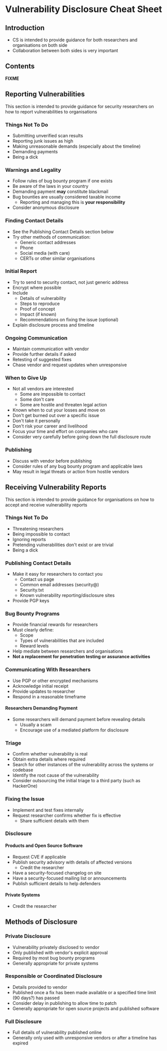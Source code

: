 # Vulnerability Disclosure Cheat Sheet

## Introduction

- CS is intended to provide guidance for both researchers and organisations on both side
- Collaboration between both sides is very important

## Contents

**FIXME**

## Reporting Vulnerabilities

This section is intended to provide guidance for security researchers on how to report vulnerabilities to organisations

### Things Not To Do

- Submitting unverified scan results
- Reporting junk issues as high
- Making unreasonable demands (especially about the timeline)
- Demanding payments
- Being a dick

### Warnings and Legality

- Follow rules of bug bounty program if one exists
- Be aware of the laws in your country
- Demanding payment __may__ constitute blackmail
- Bug bounties are usually considered taxable income
  + Reporting and managing this is **your responsibility**
- Consider anonymous disclosure

### Finding Contact Details

- See the Publishing Contact Details section below
- Try other methods of communication:
  + Generic contact addresses
  + Phone
  + Social media (with care)
  + CERTs or other similar organisations

### Initial Report

- Try to send to security contact, not just generic address
- Encrypt where possible
- Include
  + Details of vulnerability
  + Steps to reproduce
  + Proof of concept
  + Impact (if known)
  + Recommendations on fixing the issue (optional)
- Explain disclosure process and timeline

### Ongoing Communication

- Maintain communication with vendor
- Provide further details if asked
- Retesting of suggested fixes
- Chase vendor and request updates when unresponsive

### When to Give Up

- Not all vendors are interested
  + Some are impossible to contact
  + Some don't care
  + Some are hostile and threaten legal action
- Known when to cut your losses and move on
- Don't get burned out over a specific issue
- Don't take it personally
- Don't risk your career and livelihood
- Focus your time and effort on companies who care
- Consider very carefully before going down the full disclosure route

### Publishing

- Discuss with vendor before publishing
- Consider rules of any bug bounty program and applicable laws
- May result in legal threats or action from hostile vendors

## Receiving Vulnerability Reports

This section is intended to provide guidance for organisations on how to accept and receive vulnerability reports

### Things Not To Do

- Threatening researchers
- Being impossible to contact
- Ignoring reports
- Pretending vulnerabilities don't exist or are trivial
- Being a dick

### Publishing Contact Details

- Make it easy for researchers to contact you
  + Contact us page
  + Common email addresses (security@)
  + Security.txt
  + Known vulnerability reporting/disclosure sites
- Provide PGP keys

### Bug Bounty Programs

- Provide financial rewards for researchers
- Must clearly define:
  + Scope
  + Types of vulnerabilities that are included
  + Reward levels
- Help mediate between researchers and organisations
- **Not a replacement for penetration testing or assurance activities**

### Communicating With Researchers

- Use PGP or other encrypted mechanisms
- Acknowledge initial receipt
- Provide updates to researcher
- Respond in a reasonable timeframe

#### Researchers Demanding Payment

- Some researchers will demand payment before revealing details
  + Usually a scam
  + Encourage use of a mediated platform for disclosure

### Triage

- Confirm whether vulnerability is real
- Obtain extra details where required
- Search for other instances of the vulnerability across the systems or codebase
- Identify the root cause of the vulnerability
- Consider outsourcing the initial triage to a third party (such as HackerOne)

### Fixing the Issue

- Implement and test fixes internally
- Request researcher confirms whether fix is effective
  + Share sufficient details with them

### Disclosure

#### Products and Open Source Software

- Request CVE if applicable
- Publish security advisory with details of affected versions
  + Credit the researcher
- Have a security-focused changelog on site
- Have a security-focused mailing list or announcements
- Publish sufficient details to help defenders

#### Private Systems

- Credit the researcher

## Methods of Disclosure

### Private Disclosure

- Vulnerability privately disclosed to vendor
- Only published with vendor's explicit approval
- Required by most bug bounty programs
- Generally appropriate for private systems

### Responsible or Coordinated Disclosure

- Details provided to vendor
- Published once a fix has been made available or a specified time limit (90 days?) has passed
- Consider delay in publishing to allow time to patch
- Generally appropriate for open source projects and published software

### Full Disclosure

- Full details of vulnerability published online
- Generally only used with unresponsive vendors or after a timeline has expired
